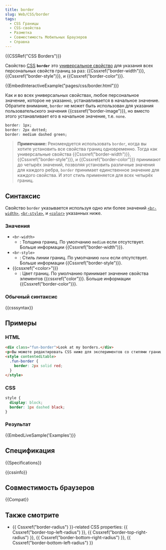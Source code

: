 ```yaml
---
title: border
slug: Web/CSS/border
tags:
  - CSS Границы
  - CSS-свойства
  - Разметка
  - Совместимость Мобильных Браузеров
  - Справка
---
```


{{CSSRef("CSS Borders")}}

Свойство [CSS](/ru/docs/CSS) **`border`** это [универсальное свойство](/ru/docs/Web/CSS/Shorthand_properties) для указания всех персональных свойств границ за раз: {{Cssxref("border-width")}}, {{Cssxref("border-style")}}, и {{Cssxref("border-color")}}.

{{EmbedInteractiveExample("pages/css/border.html")}}

Как и во всех универсальных свойствах, любое персональное значение, которое не указанно, устанавливается в начальное значение. Обратите внимание, `border` не может быть использован для указания пользовательского значения {{cssxref("border-image")}}, но вместо этого устанавливает его в начальное значение, т.е. `none`.

```css
border: 1px;
border: 2px dotted;
border: medium dashed green;
```

> **Примечание:** Рекомендуется использовать `border`, когда вы хотите установить все свойства границ одновременно. Тогда как универсальные свойства {{Cssxref("border-width")}}, {{Cssxref("border-style")}}, и {{Cssxref("border-color")}} принимают до четырёх значений, позволяя установить различные значения для каждого ребра, `border` принимает единственное значение для каждого свойства. И этот стиль применяется для всех четырёх границ.

## Синтаксис

Свойство `border` указывается используя одно или более значений [`<br-width>`](#br-width), [`<br-style>`](#br-style), и [`<color>`](#color) указанных ниже.

### Значения

- `<br-width>`
  - : Толщина границ. По умолчанию `medium` если отсутствует. Больше информации {{Cssxref("border-width")}}.
- `<br-style>`
  - : Стиль линии границ. По умолчанию `none` если отсутствует. Больше информации {{Cssxref("border-style")}}.
- {{cssxref("&lt;color&gt;")}}
  - : Цвет границ. По умолчанию принимает значение свойства элементов {{cssxref("color")}}. Больше информации {{Cssxref("border-color")}}.

### Обычный синтаксис

{{csssyntax}}

## Примеры

### HTML

```html
<div class="fun-border">Look at my borders.</div>
<p>Вы можете редактировать CSS ниже для экспериментов со стилями границ!</p>
<style contenteditable>
  .fun-border {
    border: 2px solid red;
  }
</style>
```

### CSS

```css
style {
  display: block;
  border: 1px dashed black;
}
```

### Результат

{{EmbedLiveSample('Examples')}}

## Спецификация

{{Specifications}}

{{cssinfo}}

## Совместимость браузеров

{{Compat}}

## Также смотрите

- {{ Cssxref("border-radius") }}-related CSS properties: {{ Cssxref("border-top-left-radius") }}, {{ Cssxref("border-top-right-radius") }}, {{ Cssxref("border-bottom-right-radius") }}, {{ Cssxref("border-bottom-left-radius") }}
